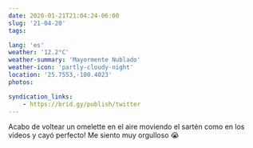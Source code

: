 ```yaml
---
date: 2020-01-21T21:04:24-06:00
slug: '21-04-20'
tags:

lang: 'es'
weather: '12.2°C'
weather-summary: 'Mayormente Nublado'
weather-icon: 'partly-cloudy-night'
location: '25.7553,-100.4023'
photos:

syndication_links:
    - https://brid.gy/publish/twitter
---
```

Acabo de voltear un omelette en el aire moviendo el sartén como en los vídeos y cayó perfecto!
Me siento muy orgulloso 😭
